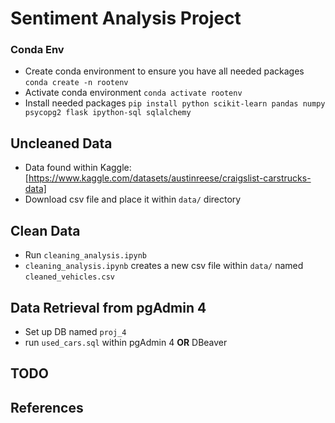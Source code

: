 # Sentiment Analysis Project


### Conda Env 
+ Create conda environment to ensure you have all needed packages
`conda create -n rootenv`
+ Activate conda environment
`conda activate rootenv`
+ Install needed packages
`pip install python scikit-learn pandas numpy psycopg2 flask ipython-sql sqlalchemy`

## Uncleaned Data
+ Data found within Kaggle: [https://www.kaggle.com/datasets/austinreese/craigslist-carstrucks-data]
+ Download csv file and place it within ```data/``` directory

## Clean Data
+ Run `cleaning_analysis.ipynb`
+ `cleaning_analysis.ipynb` creates a new csv file within `data/` named `cleaned_vehicles.csv`

## Data Retrieval from pgAdmin 4
+ Set up DB named `proj_4`
+ run `used_cars.sql` within pgAdmin 4 **OR** DBeaver

## TODO

## References
